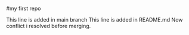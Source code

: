 \#my first repo


This line is added in main branch
This line is added in README.md
Now conflict i resolved before merging.

